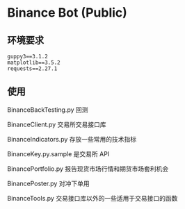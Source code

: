 # Binance Bot (Public)

## 环境要求

```
guppy3==3.1.2
matplotlib==3.5.2
requests==2.27.1
```

## 使用

BinanceBackTesting.py 回测

BinanceClient.py 交易所交易接口库

BinanceIndicators.py 存放一些常用的技术指标

BinanceKey.py.sample 是交易所 API

BinancePortfolio.py 报告现货市场行情和期货市场套利机会

BinancePoster.py 对冲下单用

BinanceTools.py 交易接口库以外的一些适用于交易接口的函数
